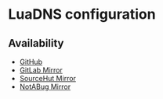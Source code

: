 # LuaDNS configuration

## Availability

- [GitHub](https://github.com/johnsonjh/luadns)
- [GitLab Mirror](https://gitlab.com/johnsonjh/luadns)
- [SourceHut Mirror](https://sr.ht/~trn/luadns)
- [NotABug Mirror](https://notabug.org/trn/luadns)
